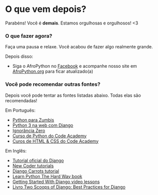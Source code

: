 # O que vem depois?

Parabéns! Você é **demais**. Estamos orgulhosas e orgulhosos! <3

### O que fazer agora?

Faça uma pausa e relaxe. Você acabou de fazer algo realmente grande.

Depois disso:

*   Siga o AfroPython no [Facebook](http://facebook.com/afropython) e acompanhe nosso site em [AfroPython.org](afropython.org) para ficar atualizado(a)

### Você pode recomendar outras fontes?

Depois você pode tentar as fontes listadas abaixo. Todas elas são recomendadas!

Em Português:
- [Python para Zumbis](https://www.youtube.com/playlist?list=PLUukMN0DTKCtbzhbYe2jdF4cr8MOWClXc)
- [Python 3 na web com Django](https://www.udemy.com/python-3-na-web-com-django-basico-intermediario/)
- [Ignorância Zero](https://www.youtube.com/playlist?list=PLfCKf0-awunOu2WyLe2pSD2fXUo795xRe)
- [Curso de Python do Code Academy](https://www.codecademy.com/pt-BR/tracks/python)
- [Curos de HTML & CSS do Code Academy](https://www.codecademy.com/pt-BR/tracks/web)

Em Inglês:
- [Tutorial oficial do Django](https://docs.djangoproject.com/en/1.8/intro/tutorial01/)
- [New Coder tutorials](http://newcoder.io/tutorials/)
- [Django Carrots tutorial](https://github.com/ggcarrots/django-carrots/)
- [Learn Python The Hard Way book](http://learnpythonthehardway.org/book/)
- [Getting Started With Django video lessons](http://www.gettingstartedwithdjango.com/)
- [Livro Two Scoops of Django: Best Practices for Django](https://twoscoopspress.org/products/two-scoops-of-django-1-8)
